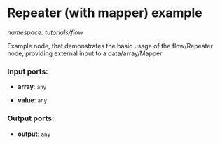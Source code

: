 # Repeater (with mapper) example

_namespace: tutorials/flow_

Example node, that demonstrates the basic usage of the flow/Repeater node, providing external input to a data/array/Mapper

### Input ports:

* __array__: ` any `


* __value__: ` any `

### Output ports:

* __output__: ` any `

